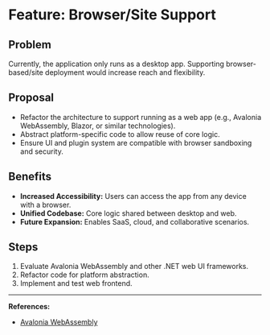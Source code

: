 # Feature: Browser/Site Support

## Problem
Currently, the application only runs as a desktop app. Supporting browser-based/site deployment would increase reach and flexibility.

## Proposal
- Refactor the architecture to support running as a web app (e.g., Avalonia WebAssembly, Blazor, or similar technologies).
- Abstract platform-specific code to allow reuse of core logic.
- Ensure UI and plugin system are compatible with browser sandboxing and security.

## Benefits
- **Increased Accessibility:** Users can access the app from any device with a browser.
- **Unified Codebase:** Core logic shared between desktop and web.
- **Future Expansion:** Enables SaaS, cloud, and collaborative scenarios.

## Steps
1. Evaluate Avalonia WebAssembly and other .NET web UI frameworks.
2. Refactor code for platform abstraction.
3. Implement and test web frontend.

---

**References:**
- [Avalonia WebAssembly](https://avaloniaui.net/blog/avalonia-webassembly-preview/)
